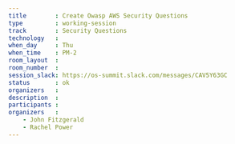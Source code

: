 ```yaml
---
title        : Create Owasp AWS Security Questions
type         : working-session
track        : Security Questions
technology   :
when_day     : Thu
when_time    : PM-2
room_layout  :
room_number  :
session_slack: https://os-summit.slack.com/messages/CAV5Y63GC
status       : ok
organizers   :
description  :
participants :
organizers   :
    - John Fitzgerald
    - Rachel Power
---
```


